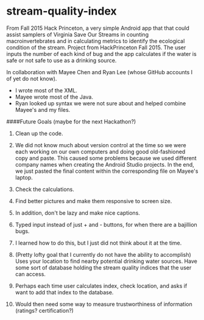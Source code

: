 # stream-quality-index
From Fall 2015 Hack Princeton, a very simple Android app that that could assist samplers of Virginia Save Our Streams in counting macroinvertebrates and in calculating metrics to identify the ecological condition of the stream. Project from HackPrinceton Fall 2015. The user inputs the number of each kind of bug and the app calculates if the water is safe or not safe to use as a drinking source.

In collaboration with Mayee Chen and Ryan Lee (whose GitHub accounts I of yet do not know).
- I wrote most of the XML.
- Mayee wrote most of the Java.
- Ryan looked up syntax we were not sure about and helped combine Mayee's and my files.

####Future Goals (maybe for the next Hackathon?)

1. Clean up the code. 

  1. We did not know much about version control at the time so we were each working on our own computers and doing good
  old-fashioned copy and paste. This caused some problems because we used different company names when creating the 
  Android Studio projects. In the end, we just pasted the final content within the corresponding file on Mayee's laptop.
  
2. Check the calculations.

3. Find better pictures and make them responsive to screen size.

  1. In addition, don't be lazy and make nice captions.

4. Typed input instead of just + and - buttons, for when there are a bajillion bugs.

  1. I learned how to do this, but I just did not think about it at the time.

5. (Pretty lofty goal that I currently do not have the ability to accomplish) Uses your location to find nearby potential
drinking water sources. Have some sort of database holding the stream quality indices that the user can access.

  1. Perhaps each time user calculates index, check location, and asks if want to add that index to the database.
  
  2. Would then need some way to measure trustworthiness of information (ratings? certification?)
